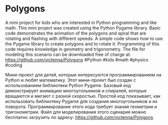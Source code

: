 # Polygons
A mini project for kids who are interested in Python programming and like math. This mini project 
was created using the Python Pygame library. Basic code demonstrates the animation of the polygons 
and spiral that are rotating and flashing with different speeds. A simple code shows how to use the 
Pygame library to create polygons and to rotate it. Programming of this code requires knowledge in 
geometry and trigonometry.
The file for modeling this scenario can be downloaded free of charge at:
https://github.com/victenna/Polygons
#Python #kids #math #physics #coding

Мини-проект для детей, которые интересуются программированием на Python и любят математику. 
Этот мини-проект был создан с использованием библиотеки Python Pygame. Базовый код демонстрирует
анимацию многоугольников и спиралей, которые вращаются и мигают с разной скоростью. Простой код
показывает, как использовать библиотеку Pygame для создания многоугольников и их поворота. 
Программирование этого кода требует знания геометрии и тригонометрии.
Файл для моделирования этого сценария можно бесплатно загрузить по адресу:
https://github.com/victenna/Polygons

